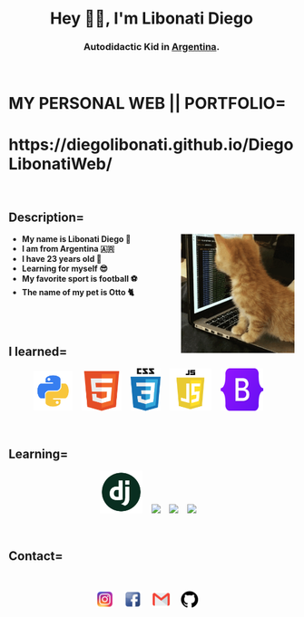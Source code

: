 
<h1 align="center"> Hey 👋🏽, I'm Libonati Diego </h1>

<h3 align="center">
    Autodidactic Kid in <a href="https://www.instagram.com/die_libonati/?hl=es-la">Argentina</a>.  
</h3>

<br/>

# MY PERSONAL WEB || PORTFOLIO=
<h1>https://diegolibonati.github.io/DiegoLibonatiWeb/</h1>

<br>
<h2 align="left">
    Description=
</h2>
<img align="right" alt="cat coding" src="https://github.com/DiegoLibonati/DiegoLibonati/blob/main/template/cat.gif" width="200" />

- **My name is Libonati Diego 🐥**
- **I am from Argentina 🇦🇷**
- **I have 23 years old 💯**
- **Learning for myself 😎**
- **My favorite sport is football ⚽**
- **The name of my pet is Otto 🐈**
<br/>

<br/>
<h2 align="left">
  I learned=
</h2>
<p align="center">
<code><img height="70" src="https://github.com/DiegoLibonati/DiegoLibonati/blob/main/template/python.png"></code> &nbsp;&nbsp;
<code><img height="70" src="https://github.com/DiegoLibonati/DiegoLibonati/blob/main/template/html5.png"></code> &nbsp;&nbsp;
<code><img height="75" src="https://github.com/DiegoLibonati/DiegoLibonati/blob/main/template/pngegg.png"></code> &nbsp;&nbsp;
<code><img height="75" src="https://github.com/DiegoLibonati/DiegoLibonati/blob/main/template/js3.png"></code> &nbsp;&nbsp;
<code><img height="75" src="https://github.com/DiegoLibonati/DiegoLibonatiWeb/blob/main/templates/Bootstrap_logo.svg2.png"></code> &nbsp;&nbsp;
</p>
<br/>

<h2 align="left">
  Learning=
</h2>
<p align="center">
<code><img height="75" src="https://github.com/DiegoLibonati/DiegoLibonati/blob/main/template/django3.png"></code> &nbsp;&nbsp;
<code><img height="75" src="https://github.com/DiegoLibonati/DiegoLibonati/blob/main/template/react.png"></code> &nbsp;&nbsp;
<code><img height="75" src="https://github.com/DiegoLibonati/DiegoLibonati/blob/main/template/mongodb.png"></code> &nbsp;&nbsp;
<code><img height="75" src="https://github.com/DiegoLibonati/DiegoLibonati/blob/main/template/mysql.png"></code> &nbsp;&nbsp;
</p>

<br>
<h2 align="left">
  Contact=
</h2>
<br/>

<p align="center">
 <a href="https://www.instagram.com/die_libonati/?hl=es-la"><img src="https://github.com/DiegoLibonati/DiegoLibonati/blob/main/template/ig2.png" width="30px" alt="instagram"></a> &nbsp; &nbsp;
 <a href="https://www.facebook.com/dielibonati/"><img src="https://github.com/DiegoLibonati/DiegoLibonati/blob/main/template/face.png" width="30px" alt="facebook"></a> &nbsp; &nbsp;
 <a href="mailto:diego.libonati1998@gmail.com"><img src="https://github.com/chandan-reddy-k/chandan-reddy-k/blob/master/assets/gmail.svg" width="30px" alt="mail"></a> &nbsp; &nbsp;
 <a href="https://github.com/DiegoLibonati"><img src="https://github.com/chandan-reddy-k/chandan-reddy-k/blob/master/assets/github.svg" width="30px" alt="github"></a> &nbsp; &nbsp;
</p>
